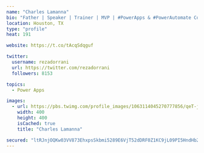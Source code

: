 ```yaml
---
name: "Charles Lamanna"
bio: "Father | Speaker | Trainer | MVP | #PowerApps & #PowerAutomate Community Super User | YouTuber Right-pointing triangle http://youtube.com/c/rezadorrani | Learn - Share - Clockwise rightwards and leftwards open circle arrows"
location: Houston, TX
type: "profile"
heat: 191

website: https://t.co/tAcqSdqguf

twitter:
  username: rezadorrani
  url: https://twitter.com/rezadorrani
  followers: 8153

topics:
  - Power Apps

images:
  - url: https://pbs.twimg.com/profile_images/1063114045270777856/qeT-jpWr_400x400.jpg
    width: 400
    height: 400
    isCached: true
    title: "Charles Lamanna"

secured: "ltRJnjOQKw03VV873EhxpsSkbmi5289E6VjT52dDRF0Z1KC9jL09PI5HndHb20T0cdQUSdsDSkqPCnePza60NBwEgHgRHfOSvR4nLJbiounXZwRA2uAD7K2pwg/sY0Zlql4kAZFWgCla5wlhfo7lsVOLpbVqNDJqXrOLWLLoURtIsURjS5hsTKhO1zIVSWuOi50o49mZo9Cxp9QM3NTBTdApx2YMasH32IvWA5PIg/AEj8bm9bS5yyrzYLbLXJoCaskT+WykMvW9XeUAB8vSa9s/Nwj0MFiFD5nYjaN/YNMOi+scwGCEIZHm9wJXVvJsjblwMegmscXIHatCaRWPZ8oVNFA/AKqAm7YglJuLLmLz7VlpqPxeHg0ytGcJS/s2OcYtzYcsOXekEgxiiRnJE6YL13fTvDGVnYT6GTU3kNQ=;WohbL9dkhFH3or71y3iaOg=="
---
```



